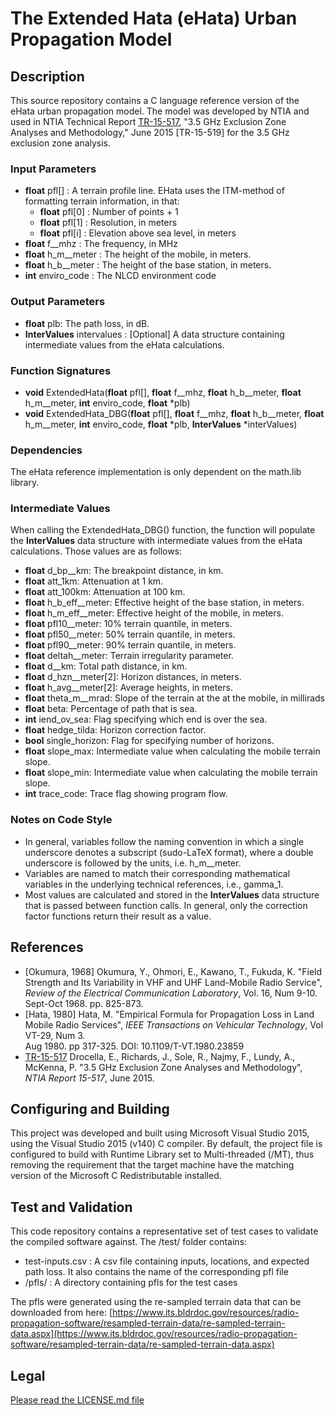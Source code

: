 # The Extended Hata (eHata) Urban Propagation Model

## Description

This source repository contains a C language reference version of the eHata 
urban propagation model.  The model was developed by NTIA and used in NTIA 
Technical Report [TR-15-517](https://www.its.bldrdoc.gov/publications/2805.aspx), 
"3.5 GHz Exclusion Zone Analyses and Methodology," June 2015 
[TR-15-519] for the 3.5 GHz exclusion zone analysis.

### Input Parameters

* **float** pfl[] : A terrain profile line.  EHata uses the ITM-method of formatting
terrain information, in that:
  * **float** pfl[0] : Number of points + 1
  * **float** pfl[1] : Resolution, in meters
  * **float** pfl[i] : Elevation above sea level, in meters
* **float** f__mhz : The frequency, in MHz
* **float** h_m__meter : The height of the mobile, in meters.
* **float** h_b__meter : The height of the base station, in meters.
* **int** enviro_code : The NLCD environment code

### Output Parameters
* **float** plb: The path loss, in dB.
* **InterValues** intervalues : [Optional] A data structure containing intermediate 
values from the eHata calculations.

### Function Signatures
* **void** ExtendedHata(**float** pfl[], **float** f__mhz, **float** h_b__meter, 
**float** h_m__meter, **int** enviro_code, **float** *plb)
* **void** ExtendedHata_DBG(**float** pfl[], **float** f__mhz, **float** h_b__meter, 
**float** h_m__meter, **int** enviro_code, **float** *plb, 
**InterValues** *interValues)

### Dependencies

The eHata reference implementation is only dependent on the math.lib library.

### Intermediate Values
When calling the ExtendedHata_DBG() function, the function will populate the 
**InterValues** data structure with intermediate values from the eHata 
calculations.  Those values are as follows:

* **float** d_bp__km: The breakpoint distance, in km.
* **float** att_1km: Attenuation at 1 km.
* **float** att_100km: Attenuation at 100 km.
* **float** h_b_eff__meter: Effective height of the base station, in meters.
* **float** h_m_eff__meter: Effective height of the mobile, in meters.
* **float** pfl10__meter: 10% terrain quantile, in meters.
* **float** pfl50__meter: 50% terrain quantile, in meters.
* **float** pfl90__meter: 90% terrain quantile, in meters.
* **float** deltah__meter: Terrain irregularity parameter.
* **float** d__km: Total path distance, in km.
* **float** d_hzn__meter[2]: Horizon distances, in meters.
* **float** h_avg__meter[2]: Average heights, in meters.
* **float** theta_m__mrad: Slope of the terrain at the at the mobile, in millirads
* **float** beta: Percentage of path that is sea.
* **int** iend_ov_sea: Flag specifying which end is over the sea.
* **float** hedge_tilda: Horizon correction factor.
* **bool** single_horizon: Flag for specifying number of horizons.
* **float** slope_max: Intermediate value when calculating the mobile terrain slope.
* **float** slope_min: Intermediate value when calculating the mobile terrain slope.
* **int** trace_code: Trace flag showing program flow.

### Notes on Code Style

* In general, variables follow the naming convention in which a single underscore
denotes a subscript (sudo-LaTeX format), where a double underscore is followed
by the units, i.e. h_m__meter.
* Variables are named to match their corresponding mathematical variables 
in the underlying technical references, i.e., gamma_1.
* Most values are calculated and stored in the **InterValues** data structure
that is passed between function calls.  In general, only the correction factor
functions return their result as a value.

## References

* [Okumura, 1968] Okumura, Y., Ohmori, E., Kawano, T., Fukuda, K.  "Field Strength 
and Its Variability in VHF and UHF Land-Mobile Radio Service", 
_Review of the Electrical Communication Laboratory_, Vol. 16, Num 9-10. 
Sept-Oct 1968. pp. 825-873.
* [Hata, 1980] Hata, M. "Empirical Formula for Propagation Loss in Land Mobile 
Radio Services", _IEEE Transactions on Vehicular Technology_, Vol VT-29, Num 3.  
Aug 1980.  pp 317-325.  DOI: 10.1109/T-VT.1980.23859
* [TR-15-517](https://www.its.bldrdoc.gov/publications/2805.aspx) Drocella, 
E., Richards, J., Sole, R., Najmy, F., Lundy, A., McKenna, P. "3.5 
GHz Exclusion Zone Analyses and Methodology", _NTIA Report 15-517_, June 2015.

## Configuring and Building

This project was developed and built using Microsoft Visual Studio
2015, using the Visual Studio 2015 (v140) C compiler.  By default, the
project file is configured to build with Runtime Library set to 
Multi-threaded (/MT), thus removing the requirement that the target machine
have the matching version of the Microsoft C Redistributable installed.

## Test and Validation

This code repository contains a representative set of test cases to validate
the compiled software against.  The /test/ folder contains:

* test-inputs.csv : A csv file containing inputs, locations, and expected
path loss.  It also contains the name of the corresponding pfl file
* /pfls/ : A directory containing pfls for the test cases

The pfls were generated using the re-sampled terrain data that can be
downloaded from here: [https://www.its.bldrdoc.gov/resources/radio-propagation-software/resampled-terrain-data/re-sampled-terrain-data.aspx](https://www.its.bldrdoc.gov/resources/radio-propagation-software/resampled-terrain-data/re-sampled-terrain-data.aspx)

## Legal
[Please read the LICENSE.md file](LICENSE.md)

